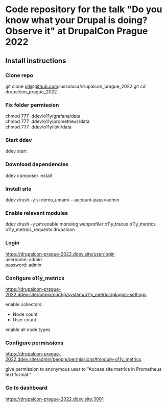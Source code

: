 # Code repository for the talk "Do you know what your Drupal is doing? Observe it" at DrupalCon Prague 2022

## Install instructions

### Clone repo
git clone git@github.com:lussoluca/drupalcon_prague_2022.git
cd drupalcon_prague_2022

### Fix folder permission
chmod 777 .ddev/o11y/grafana/data \
chmod 777 .ddev/o11y/prometheus/data \
chmod 777 .ddev/o11y/loki/data

### Start ddev
ddev start

### Download dependencies
ddev composer install

### Install site
ddev drush -y si demo_umami --account-pass=admin

### Enable relevant modules
ddev drush -y pm:enable monolog webprofiler o11y_traces o11y_metrics o11y_metrics_requests drupalcon

### Login
https://drupalcon-prague-2022.ddev.site/user/login \
username: admin \
password: admin

### Configure o11y_metrics
https://drupalcon-prague-2022.ddev.site/admin/config/system/o11y_metrics/plugins-settings

enable collectors:
* Node count
* User count

enable all node types

### Configure permissions
https://drupalcon-prague-2022.ddev.site/admin/people/permissions#module-o11y_metrics

give permission to anonymous user to "Access site metrics in Prometheus text format."

### Go to dashboard
https://drupalcon-prague-2022.ddev.site:3001
